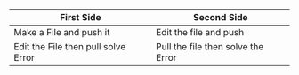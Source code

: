 First Side | Second Side
---------- | ----------
Make a File and push it| Edit the file and push
Edit the File then pull solve Error | Pull the file then solve the Error  